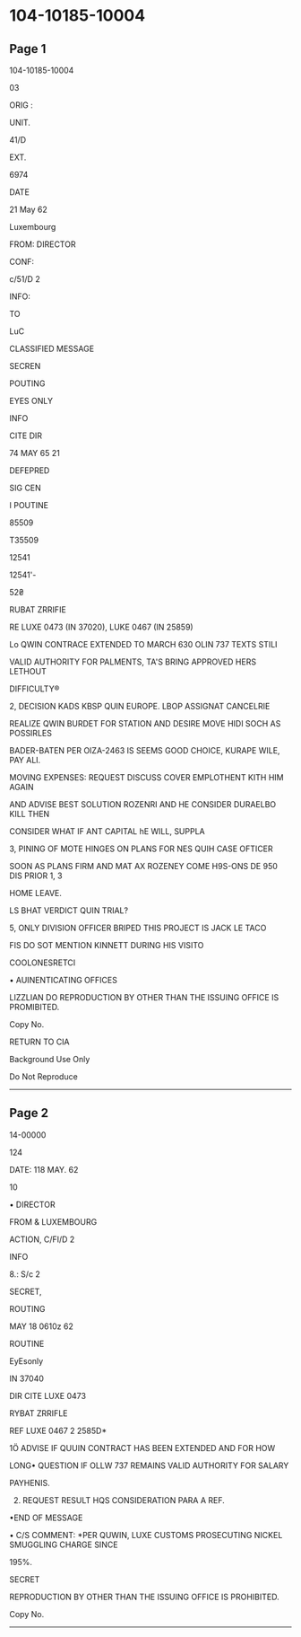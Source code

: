 # 104-10185-10004

## Page 1

104-10185-10004

03

ORIG :

UNIT.

41/D

EXT.

6974

DATE

21 May 62

Luxembourg

FROM: DIRECTOR

CONF:

c/51/D 2

INFO:

TO

LuC

CLASSIFIED MESSAGE

SECREN

POUTING

EYES ONLY

INFO

CITE DIR

74 MAY 65 21

DEFEPRED

SIG CEN

I POUTINE

85509

T35509

12541

12541'-

52₴

RUBAT ZRRIFIE

RE LUXE 0473 (IN 37020), LUKE 0467 (IN 25859)

Lo QWIN CONTRACE EXTENDED TO MARCH 630 OLIN 737 TEXTS STILI

VALID AUTHORITY FOR PALMENTS, TA'S BRING APPROVED HERS LETHOUT

DIFFICULTY®

2, DECISION KADS KBSP QUIN EUROPE. LBOP ASSIGNAT CANCELRIE

REALIZE QWIN BURDET FOR STATION AND DESIRE MOVE HIDI SOCH AS POSSIRLES

BADER-BATEN PER OIZA-2463 IS SEEMS GOOD CHOICE, KURAPE WILE, PAY ALI.

MOVING EXPENSES: REQUEST DISCUSS COVER EMPLOTHENT KITH HIM AGAIN

AND ADVISE BEST SOLUTION ROZENRI AND HE CONSIDER DURAELBO KILL THEN

CONSIDER WHAT IF ANT CAPITAL hE WILL, SUPPLA

3, PINING OF MOTE HINGES ON PLANS FOR NES QUIH CASE OFTICER

SOON AS PLANS FIRM AND MAT AX ROZENEY COME H9S-ONS DE 950 DIS PRIOR 1, 3

HOME LEAVE.

LS BHAT VERDICT QUIN TRIAL?

5, ONLY DIVISION OFFICER BRIPED THIS PROJECT IS JACK LE TACO

FIS DO SOT MENTION KINNETT DURING HIS VISITO

COOLONESRETCI

• AUINENTICATING OFFICES

LIZZLIAN DO REPRODUCTION BY OTHER THAN THE ISSUING OFFICE IS PROMIBITED.

Copy No.

RETURN TO CIA

Background Use Only

Do Not Reproduce

---

## Page 2

14-00000

124

DATE: 118 MAY. 62

10

• DIRECTOR

FROM & LUXEMBOURG

ACTION, C/FI/D 2

INFO

8.: S/c 2

SECRET,

ROUTING

MAY 18 0610z 62

ROUTINE

EyEsonly

IN 37040

DIR CITE LUXE 0473

RYBAT ZRRIFLE

REF LUXE 0467 2 2585D*

1Ö ADVISE IF QUUIN CONTRACT HAS BEEN EXTENDED AND FOR HOW

LONG• QUESTION IF OLLW 737 REMAINS VALID AUTHORITY FOR SALARY

PAYHENIS.

2. REQUEST RESULT HQS CONSIDERATION PARA A REF.

•END OF MESSAGE

• C/S COMMENT: *PER QUWIN, LUXE CUSTOMS PROSECUTING NICKEL SMUGGLING CHARGE SINCE

195%.

SECRET

REPRODUCTION BY OTHER THAN THE ISSUING OFFICE IS PROHIBITED.

Copy No.

---

